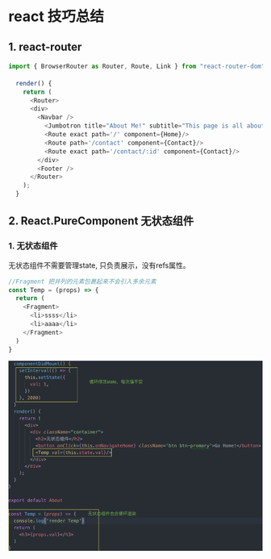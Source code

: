 # react 技巧总结

## 1. react-router

```javascript
import { BrowserRouter as Router, Route, Link } from "react-router-dom";

  render() {
    return (
      <Router>
      <div>
        <Navbar />
          <Jumbotron title="About Me!" subtitle="This page is all about me and my work!"/>
          <Route exact path='/' component={Home}/>
          <Route path='/contact' component={Contact}/>
          <Route exact path='/contact/:id' component={Contact}/>
        </div>
        <Footer />
      </Router>
    );
  }
```
## 2. React.PureComponent 无状态组件
### 1. 无状态组件
无状态组件不需要管理state, 只负责展示，没有refs属性。
```javascript
//Fragment 把并列的元素包裹起来不会引入多余元素
const Temp = (props) => {
  return (
    <Fragment>
      <li>ssss</li>
      <li>aaaa</li>
    </Fragment>
  )
}
```
![image](https://github.com/FanWorldBegin/react-technique-1/blob/master/images/a.png)